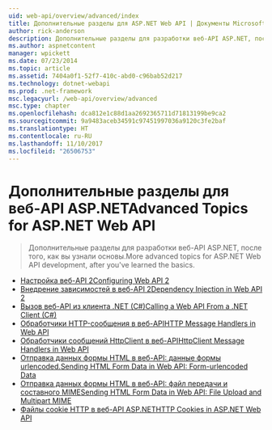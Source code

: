 ```yaml
---
uid: web-api/overview/advanced/index
title: Дополнительные разделы для ASP.NET Web API | Документы Microsoft
author: rick-anderson
description: Дополнительные разделы для разработки веб-API ASP.NET, после того, как вы узнали основы.
ms.author: aspnetcontent
manager: wpickett
ms.date: 07/23/2014
ms.topic: article
ms.assetid: 7404a0f1-52f7-410c-abd0-c96bab52d217
ms.technology: dotnet-webapi
ms.prod: .net-framework
msc.legacyurl: /web-api/overview/advanced
msc.type: chapter
ms.openlocfilehash: dca812e1c88d1aa2692365711d71813199be9ca2
ms.sourcegitcommit: 9a9483aceb34591c97451997036a9120c3fe2baf
ms.translationtype: HT
ms.contentlocale: ru-RU
ms.lasthandoff: 11/10/2017
ms.locfileid: "26506753"
---
```

<a name="advanced-topics-for-aspnet-web-api"></a><span data-ttu-id="67b9c-103">Дополнительные разделы для веб-API ASP.NET</span><span class="sxs-lookup"><span data-stu-id="67b9c-103">Advanced Topics for ASP.NET Web API</span></span>
====================
> <span data-ttu-id="67b9c-104">Дополнительные разделы для разработки веб-API ASP.NET, после того, как вы узнали основы.</span><span class="sxs-lookup"><span data-stu-id="67b9c-104">More advanced topics for ASP.NET Web API development, after you've learned the basics.</span></span>


- [<span data-ttu-id="67b9c-105">Настройка веб-API 2</span><span class="sxs-lookup"><span data-stu-id="67b9c-105">Configuring Web API 2</span></span>](configuring-aspnet-web-api.md)
- [<span data-ttu-id="67b9c-106">Внедрение зависимостей в веб-API 2</span><span class="sxs-lookup"><span data-stu-id="67b9c-106">Dependency Injection in Web API 2</span></span>](dependency-injection.md)
- [<span data-ttu-id="67b9c-107">Вызов веб-API из клиента .NET (C#)</span><span class="sxs-lookup"><span data-stu-id="67b9c-107">Calling a Web API From a .NET Client (C#)</span></span>](calling-a-web-api-from-a-net-client.md)
- [<span data-ttu-id="67b9c-108">Обработчики HTTP-сообщения в веб-API</span><span class="sxs-lookup"><span data-stu-id="67b9c-108">HTTP Message Handlers in Web API</span></span>](http-message-handlers.md)
- [<span data-ttu-id="67b9c-109">Обработчики сообщений HttpClient в веб-API</span><span class="sxs-lookup"><span data-stu-id="67b9c-109">HttpClient Message Handlers in Web API</span></span>](httpclient-message-handlers.md)
- [<span data-ttu-id="67b9c-110">Отправка данных формы HTML в веб-API: данные формы urlencoded.</span><span class="sxs-lookup"><span data-stu-id="67b9c-110">Sending HTML Form Data in Web API: Form-urlencoded Data</span></span>](sending-html-form-data-part-1.md)
- [<span data-ttu-id="67b9c-111">Отправка данных формы HTML в веб-API: файл передачи и составного MIME</span><span class="sxs-lookup"><span data-stu-id="67b9c-111">Sending HTML Form Data in Web API: File Upload and Multipart MIME</span></span>](sending-html-form-data-part-2.md)
- [<span data-ttu-id="67b9c-112">Файлы cookie HTTP в веб-API ASP.NET</span><span class="sxs-lookup"><span data-stu-id="67b9c-112">HTTP Cookies in ASP.NET Web API</span></span>](http-cookies.md)
